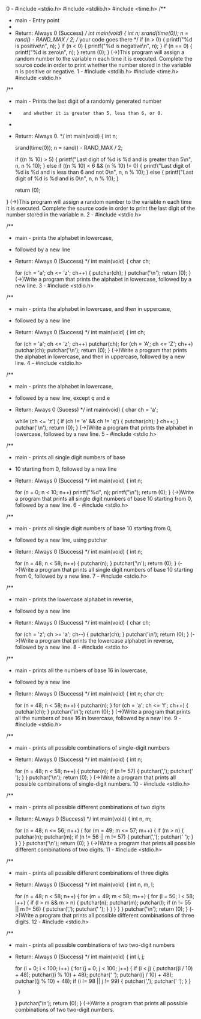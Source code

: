 0 -
 #include <stdio.h>
#include <stdlib.h>
#include <time.h>
/**
 * main - Entry point
 *
 * Return: Always 0 (Success)
 */
int main(void)
{
int n;
srand(time(0));
n = rand() - RAND_MAX / 2;
/* your code goes there */
if (n > 0)
{
printf("%d is positive\n", n);
}
if (n < 0)
{
printf("%d is negative\n", n);
}
if (n == 0)
{
printf("%d is zero\n", n);
}
return (0);
}
 (->)This program will assign a random number to the variable n each time it is executed. Complete the source code in order to print whether the number stored in the variable n is positive or negative.
1 - 
 #include <stdlib.h>
#include <time.h>
#include <stdio.h>

/**
 * main - Prints the last digit of a randomly generated number
 *        and whether it is greater than 5, less than 6, or 0.
 *
 * Return: Always 0.
 */
int main(void)
{
	int n;

	srand(time(0));
	n = rand() - RAND_MAX / 2;

	if ((n % 10) > 5)
	{
		printf("Last digit of %d is %d and is greater than 5\n",
			n, n % 10);
	}
	else if ((n % 10) < 6 && (n % 10) != 0)
	{
		printf("Last digit of %d is %d and is less than 6 and not 0\n",
			n, n % 10);
	}
	else
	{
		printf("Last digit of %d is %d and is 0\n",
			n, n % 10);
	}

	return (0);

}
 (->)This program will assign a random number to the variable n each time it is executed. Complete the source code in order to print the last digit of the number stored in the variable n.
2 -
 #include <stdio.h>

/**
 * main - prints the alphabet in lowercase,
 * followed by a new line
 * Return: Always 0 (Success)
 */
int main(void)
{
	char ch;

	for (ch = 'a'; ch <= 'z'; ch++)
	{
		putchar(ch);
	}
	putchar('\n');
	return (0);
}
 (->)Write a program that prints the alphabet in lowercase, followed by a new line.
3 -
 #include <stdio.h>

/**
 * main - prints the alphabet in lowercase, and then in uppercase,
 * followed by a new line
 * Return: Always 0 (Success)
 */
int main(void)
{
	int ch;

	for (ch = 'a'; ch <= 'z'; ch++)
		putchar(ch);
	for (ch = 'A'; ch <= 'Z'; ch++)
		putchar(ch);
	putchar('\n');
	return (0);
}
 (->)Write a program that prints the alphabet in lowercase, and then in uppercase, followed by a new line.
4 -
 #include <stdio.h>

/**
 * main - prints the alphabet in lowercase,
 * followed by a new line, except q and e
 * Return: Aways 0 (Sucess)
 */
int main(void)
{
	char ch = 'a';

	while (ch <= 'z')
	{
		if (ch != 'e' && ch != 'q')
		{
			putchar(ch);
		}
		ch++;
	}
	putchar('\n');
	return (0);
}
 (->)Write a program that prints the alphabet in lowercase, followed by a new line.
5 -
 #include <stdio.h>

/**
 * main - prints all single digit numbers of base
 * 10 starting from 0, followed by a new line
 * Return: Always 0 (Success)
 */
int main(void)
{
	int n;

	for (n = 0; n < 10; n++)
		printf("%d", n);
	printf("\n");
	return (0);
}
 (->)Write a program that prints all single digit numbers of base 10 starting from 0, followed by a new line.
6 -
 #include <stdio.h>

/**
 * main - prints all single digit numbers of base 10 starting from 0,
 * followed by a new line, using putchar
 * Return: Always 0 (Success)
 */
int main(void)
{
	int n;

	for (n = 48; n < 58; n++)
	{
		putchar(n);
	}
	putchar('\n');
	return (0);
}
 (->)Write a program that prints all single digit numbers of base 10 starting from 0, followed by a new line.
7 -
 #include <stdio.h>

/**
 * main - prints the lowercase alphabet in reverse,
 * followed by a new line
 * Return: Always 0 (Success)
 */
int main(void)
{
	char ch;

	for (ch = 'z'; ch >= 'a'; ch--)
	{
		putchar(ch);
	}
	putchar('\n');
	return (0);
}
 (->)Write a program that prints the lowercase alphabet in reverse, followed by a new line.
8 -
 #include <stdio.h>

/**
 * main - prints all the numbers of base 16 in lowercase,
 * followed by a new line
 * Return: Always 0 (Success)
 */
int main(void)
{
	int n;
	char ch;

	for (n = 48; n < 58; n++)
	{
		putchar(n);
	}
	for (ch = 'a'; ch <= 'f'; ch++)
	{
		putchar(ch);
	}
	putchar('\n');
	return (0);
}
 (->)Write a program that prints all the numbers of base 16 in lowercase, followed by a new line.
9 -
 #include <stdio.h>

/**
 * main - prints all possible combinations of single-digit numbers
 * Return: Always 0 (Success)
 */
int main(void)
{
	int n;

	for (n = 48; n < 58; n++)
	{
		putchar(n);
		if (n != 57)
		{
			putchar(',');
			putchar(' ');
		}
	}
	putchar('\n');
	return (0);
}
 (->)Write a program that prints all possible combinations of single-digit numbers.
10 -
 #include <stdio.h>

/**
 * main - prints all possible different combinations of two digits
 * Return: ALways 0 (Success)
 */
int main(void)
{
	int n, m;

	for (n = 48; n <= 56; n++)
	{
		for (m = 49; m <= 57; m++)
		{
			if (m > n)
			{
				putchar(n);
				putchar(m);
				if (n != 56 || m != 57)
				{
					putchar(',');
					putchar(' ');
				}
			}
		}
	}
	putchar('\n');
	return (0);
}
 (->)Write a program that prints all possible different combinations of two digits.
11 -
 #include <stdio.h>

/**
 * main - prints all possible different combinations of three digits
 * Return: Always 0 (Success)
 */
int main(void)
{
	int n, m, l;

	for (n = 48; n < 58; n++)
	{
		for (m = 49; m < 58; m++)
		{
			for (l = 50; l < 58; l++)
			{
				if (l > m && m > n)
				{
					putchar(n);
					putchar(m);
					putchar(l);
					if (n != 55 || m != 56)
					{
						putchar(',');
						putchar(' ');
					}
				}
			}
		}
	}
	putchar('\n');
	return (0);
}
 (->)Write a program that prints all possible different combinations of three digits.
12 -
 #include <stdio.h>

/**
 * main - prints all possible combinations of two two-digit numbers
 * Return: Always 0 (Success)
 */
int main(void)
{
	int i, j;

	for (i = 0; i < 100; i++)
	{
		for (j = 0; j < 100; j++)
		{
			if (i < j)
			{
				putchar((i / 10) + 48);
				putchar((i % 10) + 48);
				putchar(' ');
				putchar((j / 10) + 48);
				putchar((j % 10) + 48);
				if (i != 98 || j != 99)
				{
					putchar(',');
					putchar(' ');
				}
			}

		}
	}
	putchar('\n');
	return (0);
}
 (->)Write a program that prints all possible combinations of two two-digit numbers.

